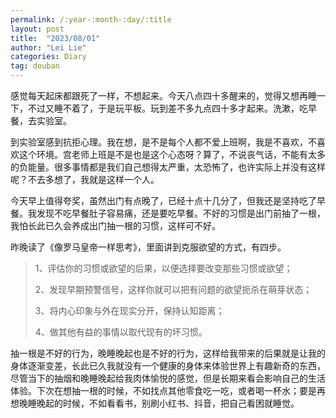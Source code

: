 ```yaml
---
permalink: /:year-:month-:day/:title
layout: post
title:  "2023/08/01"
author: "Lei Lie"
categories: Diary
tag: douban 
---
```


感觉每天起床都跟死了一样，不想起来。今天八点四十多醒来的，觉得又想再睡一下，不过又睡不着了，于是玩平板。玩到差不多九点四十多才起来。洗漱，吃早餐，去实验室。

到实验室感到抗拒心理。我在想，是不是每个人都不爱上班啊，我是不喜欢，不喜欢这个环境。宫老师上班是不是也是这个心态呀？算了，不说丧气话，不能有太多的负能量。很多事情都是我们自己想得太严重，太恐怖了，也许实际上并没有这样呢？不去多想了，我就是这样一个人。

今天早上值得夸奖，虽然出门有点晚了，已经十点十几分了，但我还是坚持吃了早餐。我发现不吃早餐肚子容易痛，还是要吃早餐。不好的习惯是出门前抽了一根，我怕长此已久会养成出门抽一根的习惯，这样可不好。

昨晚读了《像罗马皇帝一样思考》，里面讲到克服欲望的方式，有四步。

> 1、评估你的习惯或欲望的后果，以便选择要改变那些习惯或欲望；
>
> 2、发现早期预警信号，这样你就可以把有问题的欲望扼杀在萌芽状态；
>
> 3、将内心印象与外在现实分开，保持认知距离；
>
> 4、做其他有益的事情以取代现有的坏习惯。

抽一根是不好的行为，晚睡晚起也是不好的行为，这样给我带来的后果就是让我的身体逐渐变差，长此已久我就没有一个健康的身体来体验世界上有趣新奇的东西，尽管当下的抽烟和晚睡晚起给我肉体愉悦的感觉，但是长期来看会影响自己的生活体验。下次在想抽一根的时候，不如找点其他零食吃一吃，或者喝一杯水；要是再想晚睡晚起的时候，不如看看书，别刷小红书、抖音，把自己看困就睡觉。


